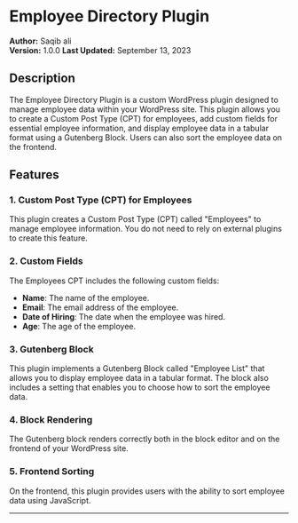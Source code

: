 # Employee Directory Plugin

**Author:** Saqib ali  
**Version:** 1.0.0
**Last Updated:** September 13, 2023  

## Description

The Employee Directory Plugin is a custom WordPress plugin designed to manage employee data within your WordPress site. This plugin allows you to create a Custom Post Type (CPT) for employees, add custom fields for essential employee information, and display employee data in a tabular format using a Gutenberg Block. Users can also sort the employee data on the frontend.

## Features

### 1. Custom Post Type (CPT) for Employees

This plugin creates a Custom Post Type (CPT) called "Employees" to manage employee information. You do not need to rely on external plugins to create this feature.

### 2. Custom Fields

The Employees CPT includes the following custom fields:

- **Name**: The name of the employee.
- **Email**: The email address of the employee.
- **Date of Hiring**: The date when the employee was hired.
- **Age**: The age of the employee.

### 3. Gutenberg Block

This plugin implements a Gutenberg Block called "Employee List" that allows you to display employee data in a tabular format. The block also includes a setting that enables you to choose how to sort the employee data.

### 4. Block Rendering

The Gutenberg block renders correctly both in the block editor and on the frontend of your WordPress site.

### 5. Frontend Sorting

On the frontend, this plugin provides users with the ability to sort employee data using JavaScript.

---